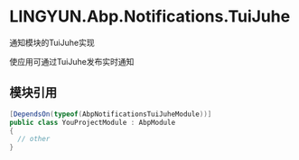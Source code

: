 # LINGYUN.Abp.Notifications.TuiJuhe

通知模块的TuiJuhe实现  

使应用可通过TuiJuhe发布实时通知  

## 模块引用

```csharp
[DependsOn(typeof(AbpNotificationsTuiJuheModule))]
public class YouProjectModule : AbpModule
{
  // other
}
```

